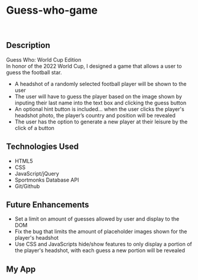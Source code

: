 # Guess-who-game
</br>
<h2>Description</h2>
    Guess Who: World Cup Edition 
  </br> In honor of the 2022 World Cup, I designed a game that allows a user to guess the football star.
  <ul>
    <li> A headshot of a randomly selected football player will be shown to the user </li>
    <li> The user will have to guess the player based on the image shown by inputing their last name into the text box and clicking the guess button</li>
    <li> An optional hint button is included... when the user clicks the player's headshot photo, the player’s country and position will be revealed</li>
    <li> The user has the option to generate a new player at their leisure by the click of a button </li>
  </ul>

<h2>Technologies Used</h2>
<ul>
  <li> HTML5</li>
  <li> CSS</li>
<li> JavaScript/jQuery</li>
<li> Sportmonks Database API</li>
<li> Git/Github</li>
</ul>

<h2>Future Enhancements</h2>
<ul>
  <li> Set a limit on amount of guesses allowed by user and display to the DOM</li>
  <li> Fix the bug that limits the amount of placeholder images shown for the player's headshot</li>
  <li> Use CSS and JavaScripts hide/show features to only display a portion of the player's headshot, with each guess a new portion will be revealed</li>
  </ul>
  
 <h2>My App</h2>
